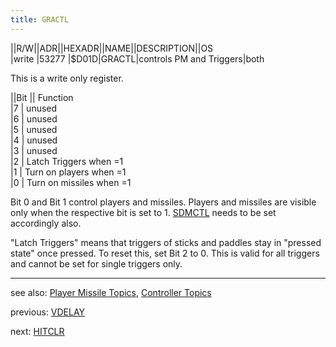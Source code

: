 ```yaml
---
title: GRACTL
---
```

||R/W||ADR||HEXADR||NAME||DESCRIPTION||OS  
|write |53277 |$D01D|GRACTL|controls PM and Triggers|both  
  
This is a write only register.  
  
||Bit || Function  
|7 | unused  
|6 | unused  
|5 | unused  
|4 | unused  
|3 | unused  
|2 | Latch Triggers when =1  
|1 | Turn on players when =1  
|0 | Turn on missiles when =1  
  
Bit 0 and Bit 1 control players and missiles. Players and missiles are visible only when the respective bit is set to 1. [SDMCTL](../SDMCTL/index.md) needs to be set accordingly also.  
  
"Latch Triggers" means that triggers of sticks and paddles stay in "pressed state" once pressed. To reset this, set Bit 2 to 0. This is valid for all triggers and cannot be set for single triggers only.  
  
---
  
see also: [Player Missile Topics](../Pm_topics/index.md), [Controller Topics](../Controller_topics/index.md)  
  
previous: [VDELAY](../VDELAY/index.md)  
  
next: [HITCLR](../HITCLR/index.md)  
